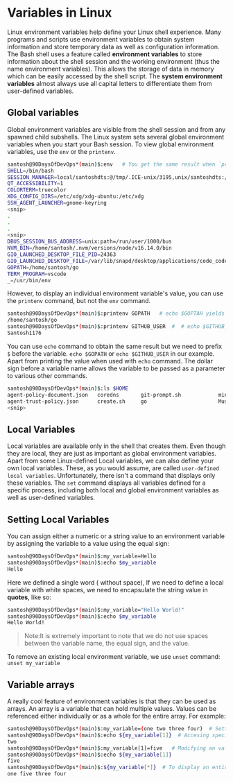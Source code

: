 # Variables in Linux

Linux environment variables help define your Linux shell experience. Many programs and scripts use environment variables to obtain system
information and store temporary data as well as configuration information. The Bash shell uses a feature called **environment variables** to store information about the shell session and the working environment (thus the name environment variables). This allows the storage of data in memory which can be easily accessed by the shell script. The **system environment variables** almost always use all capital letters to differentiate them from user-defined variables.

## Global variables

Global environment variables are visible from the shell session and from any spawned child subshells. The Linux system sets several global environment variables when you start your Bash session. To view global environment variables, use the `env` or the `printenv`.

```bash
santosh@90DaysOfDevOps*(main)$:env   # You get the same result when `printenv` is used
SHELL=/bin/bash
SESSION_MANAGER=local/santoshdts:@/tmp/.ICE-unix/3195,unix/santoshdts:/tmp/.ICE-unix/3195
QT_ACCESSIBILITY=1
COLORTERM=truecolor
XDG_CONFIG_DIRS=/etc/xdg/xdg-ubuntu:/etc/xdg
SSH_AGENT_LAUNCHER=gnome-keyring
<snip>
.
.
.
<snip>
DBUS_SESSION_BUS_ADDRESS=unix:path=/run/user/1000/bus
NVM_BIN=/home/santosh/.nvm/versions/node/v16.14.0/bin
GIO_LAUNCHED_DESKTOP_FILE_PID=24363
GIO_LAUNCHED_DESKTOP_FILE=/var/lib/snapd/desktop/applications/code_code.desktop
GOPATH=/home/santosh/go
TERM_PROGRAM=vscode
_=/usr/bin/env
```
However, to display an individual environment variable's value, you can use the `printenv` command, but not the `env` command.

```bash
santosh@90DaysOfDevOps*(main)$:printenv GOPATH   # echo $GOPTAH yields same result
/home/santosh/go                                 
santosh@90DaysOfDevOps*(main)$:printenv GITHUB_USER  #  # echo $GITHUB_USER yields same result
Santosh1176
```
You can use `echo` command to obtain the same result but we need to prefix `$` before the variable. `echo $GOPATH` or `echo $GITHUB_USER` in our example. Apart from printing the value when used with `echo` command. The dollar sign before a variable name allows the variable to be passed as a parameter to various other commands. 

```bash
santosh@90DaysOfDevOps*(main)$:ls $HOME
agent-policy-document.json   coredns       git-prompt.sh            minikube-linux-amd64   root.key
agent-trust-policy.json      create.sh     go                       Music                  santoshdts_accessKeys.csv
<snip>
 ```



## Local Variables


Local variables are available only in the shell that creates them. Even though they are local, they are just as important as global environment variables. Apart from some Linux-defined Local variables, we can also define your own local variables. These, as you would assume, are called `user-defined local variables`. Unfortunately, there isn't a command that displays only these variables. The `set` command displays all variables defined for a specific process, including both local and global environment variables as well as user-defined
variables.

## Setting Local Variables

You can assign either a numeric or a string value to an environment variable by assigning the variable to a value using the equal sign:
```bash
santosh@90DaysOfDevOps*(main)$:my_variable=Hello
santosh@90DaysOfDevOps*(main)$:echo $my_variable
Hello
```
Here we defined a single word ( without space), If we need to define a local variable with white spaces, we need to encapsulate the string value in **quotes**, like so:

```bash
santosh@90DaysOfDevOps*(main)$:my_variable="Hello World!"
santosh@90DaysOfDevOps*(main)$:echo $my_variable
Hello World!
```

> Note:It is extremely important to note that we do not use spaces between the variable name, the equal sign, and the value.

To remove an existing local environment variable, we use `unset` command:
`unset my_variable`

## Variable arrays

A really cool feature of environment variables is that they can be used as arrays. An array is a variable that can hold multiple values. Values can be referenced either individually or as a whole for the entire array. For example:

```bash
santosh@90DaysOfDevOps*(main)$:my_variable=(one two three four)  # Setting variable as arras
santosh@90DaysOfDevOps*(main)$:echo ${my_variable[1]}  # Accesing specific variable from an array
two
santosh@90DaysOfDevOps*(main)$:my_variable[1]=five   # Modifying an value with the array
santosh@90DaysOfDevOps*(main)$:echo ${my_variable[1]}
five
santosh@90DaysOfDevOps*(main)$:${my_variable[*]}  # To display an entire array variable, you use the asterisk (*) wildcard character
one five three four
```
